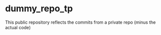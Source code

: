 # dummy_repo_tp
This public repository reflects the commits from a private repo (minus the actual code)
